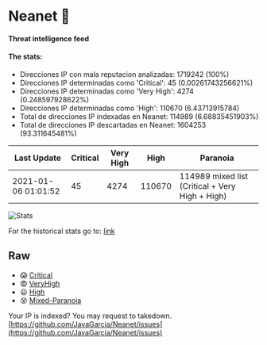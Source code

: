 # Neanet :hocho:
#### Threat intelligence feed
#### The stats:

- Direcciones IP con mala reputacion analizadas: 1719242 (100%)
- Direcciones IP determinadas como 'Critical':  45 (0.00261743256621%)
- Direcciones IP determinadas como 'Very High':  4274 (0.248597928622%)
- Direcciones IP determinadas como 'High':  110670 (6.43713915784)
- Total de direcciones IP indexadas en Neanet:  114989 (6.68835451903%)
- Total de direcciones IP descartadas en Neanet:  1604253 (93.311645481%)

| Last Update | Critical | Very High | High | Paranoia |
| --- | --- | --- | --- | --- |
| 2021-01-06 01:01:52 | 45 | 4274 | 110670 | 114989 mixed list (Critical + Very High + High)|

![Stats](https://docs.google.com/spreadsheets/d/e/2PACX-1vSnaNMIXVabIpDJjufMlzH7poXnshF3mgd8Is1g9ytUEzVsP5my4Trn8f-xkoLLQ38xpL3HtmUexLo6/pubchart?oid=501124687&format=image)

For the historical stats go to: [link](/stats.csv)
## Raw
- :scream: [Critical](https://raw.githubusercontent.com/JavaGarcia/Neanet/master/blacklists/neanet_critical.txt)
- :fearful: [VeryHigh](https://raw.githubusercontent.com/JavaGarcia/Neanet/master/blacklists/neanet_veryHigh.txtt)
- :frowning: [High](https://raw.githubusercontent.com/JavaGarcia/Neanet/master/blacklists/neanet_high.txt)
- :dizzy_face: [Mixed-Paranoia](https://raw.githubusercontent.com/JavaGarcia/Neanet/master/blacklists/neanet_all.txt)


Your IP is indexed? You may request to takedown. [https://github.com/JavaGarcia/Neanet/issues](https://github.com/JavaGarcia/Neanet/issues)























































































































































































































































































































































































































































































































































































































































































































































































































































































































































































































































































































































































































































































































































































































































































































































































































































































































































































































































































































































































































































































































































































































































































































































































































































































































































































































































































































































































































































































































































































































































































































































































































































































































































































































